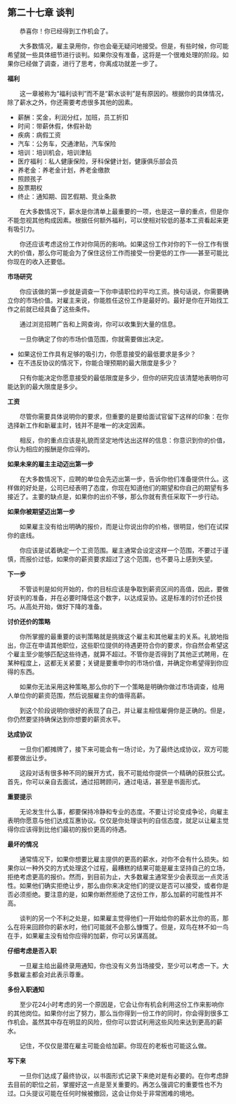 ## 第二十七章 谈判

&emsp;&emsp;恭喜你！你已经得到工作机会了。

&emsp;&emsp;大多数情况，雇主录用你，你也会毫无疑问地接受。但是，有些时候，你可能希望就一些具体细节进行谈判。如果你没有准备，这将是一个很难处理的阶段。如果你已经做了调查，进行了思考，你离成功就差一步了。

**福利**

&emsp;&emsp;这一章被称为“福利谈判”而不是“薪水谈判”是有原因的。根据你的具体情况，除了薪水之外，你还需要考虑很多其他的因素。

* 薪酬：奖金，利润分红，加班，员工折扣
* 时间：带薪休假，休假补助
* 疾病：病假工资
* 汽车：公务车，交通津贴，汽车保险
* 培训：培训机会，培训津贴
* 医疗福利：私人健康保险，牙科保健计划，健康俱乐部会员
* 养老金：养老金计划，养老金缴款
* 照顾孩子
* 股票期权
* 终止：通知期、园艺假期、竞业条款

&emsp;&emsp;在大多数情况下，薪水是你清单上最重要的一项，也是这一章的重点，但是你不能忽视其他构成因素。根据任何额外福利，可以使相对较低的基本工资看起来更有吸引力。

&emsp;&emsp;你还应该考虑这份工作对你简历的影响。如果这份工作对你的下一份工作有很大的价值，那么你可能会为了保住这份工作而接受一份更低的工作——甚至可能比你现在的收入还要低。

**市场研究**

&emsp;&emsp;你应该做的第一步就是调查一下你申请职位的平均工资。换句话说，你需要确立你的市场价值。对雇主来说，你能胜任这份工作是最好的。最好是你在开始找工作之前就已经具备了这些条件。

&emsp;&emsp;通过浏览招聘广告和上网查询，你可以收集到大量的信息。

&emsp;&emsp;一旦你确定了你的市场价值范围，你就需要做出决定。

* 如果这份工作具有足够的吸引力，你愿意接受的最低要求是多少？
* 在不违反协议的情况下，你能合理预期的最大限度是多少？

&emsp;&emsp;只有你能决定你愿意接受的最低限度是多少，但你的研究应该清楚地表明你可能达到的最大限度是多少。

**工资**

&emsp;&emsp;尽管你需要具体说明你的要求，但重要的是要给面试官留下这样的印象：在你选择新工作和新雇主时，钱并不是唯一的决定因素。

&emsp;&emsp;相反，你的重点应该是礼貌而坚定地传达出这样的信息：你意识到你的价值，你认为相应的报酬是你应得的。

**如果未来的雇主主动迈出第一步**

&emsp;&emsp;在大多数情况下，应聘的单位会先迈出第一步，告诉你他们准备提供什么。这样做的好处是，公司已经表明了态度，你现在知道他们的期望和你自己的期望有多接近了。主要的缺点是，如果你的出价不够，那么你就有责任采取下一步行动。

**如果你被期望迈出第一步**

&emsp;&emsp;如果雇主没有给出明确的报价，而是让你说出你的价格，很明显，他们在试探你的底线。

&emsp;&emsp;你应该是试着确定一个工资范围。雇主通常会设定这样一个范围，不要过于谨慎，而报价过低，如果你的薪资要求超过了这个范围，也不要马上感到失望。

**下一步**

&emsp;&emsp;不管谈判是如何开始的，你的目标应该是争取到薪资区间的高值，因此，要做好谈判的准备，并在必要时降低这个数字，以达成妥协。这是标准的讨价还价技巧。从高处开始，做好下降的准备。

**讨价还价的策略**

&emsp;&emsp;你所掌握的最重要的谈判策略就是挑拨这个雇主和其他雇主的关系。礼貌地指出，你正在申请其他职位，这些职位提供的待遇更符合你的要求，你自然会希望这个雇主至少能够匹配这些待遇，就算不超过。不管你是否得到了其他正式聘用，在某种程度上，这都无关紧要；关键是要重申你的市场价值，并确定你希望得到你应得的东西。

&emsp;&emsp;如果你无法采用这种策略,那么你的下一个策略是明确你做过市场调查，给用人单位你的薪资范围，然后说服雇主你的值得高薪。

&emsp;&emsp;到这个阶段说明你很好的表现了自己，并让雇主相信雇佣你是正确的。但是，你仍然要坚持确保达到你想要的薪资水平。

**达成协议**

&emsp;&emsp;一旦你们都摊牌了，接下来可能会有一场讨论，为了最终达成协议，双方可能都要做出让步。

&emsp;&emsp;这段对话有很多种不同的展开方式，我不可能给你提供一个精确的获胜公式。首先，你可以亲自去面试，通过招聘顾问，通过电话，甚至是书面形式。

**重要提示**

&emsp;&emsp;无论发生什么事，都要保持冷静和专业的态度。不要让讨论变成争论，向雇主表明你愿意与他们达成互惠协议。仅仅是你处理谈判的自信态度，就足以让雇主觉得你应该得到比他们最初的报价更高的待遇。

**最坏的情况**

&emsp;&emsp;通常情况下，如果你想要比雇主提供的更高的薪水，对你不会有什么损失。如果你以一种外交的方式处理这个过程，最糟糕的结果可能是雇主坚持自己的立场，拒绝考虑更高的报价。然而，到目前为止，大多数雇主通常至少会表现出一点灵活性。如果他们确实拒绝让步，那么由你来决定他们的提议是否可以接受，或者你是否必须拒绝。要注意的是，如果你断然拒绝了这份工作，那么加薪的可能性并不高。

&emsp;&emsp;谈判的另一个不利之处是，如果雇主觉得他们一开始给你的薪水比你的高，那么在将来回顾你的薪水时，他们可能就不会那么慷慨了。但是，双鸟在林不如一鸟在手，如果雇主没有给你应得的加薪，你可以另谋高就。

**仔细考虑是否入职**

&emsp;&emsp;一旦雇主给出最终录用通知，你也没有义务当场接受，至少可以考虑一下。大多数雇主都会对此表示尊重。

**多份入职通知**

&emsp;&emsp;至少花24小时考虑的另一个原因是，它会让你有机会利用这份工作来影响你的其他岗位。如果你付出了努力，那么当你得到一份工作的同时，你会得到很多工作机会。虽然其中存在明显的风险，但你可以尝试利用这些风险来达到更高的薪水。

&emsp;&emsp;记住，不仅仅是潜在雇主可能会给加薪。你现在的老板也可能这么做。

**写下来**

&emsp;&emsp;一旦你们达成了最终协议，以书面形式记录下来绝对是有必要的。在你考虑辞去目前的职位之前，掌握好这一点是至关重要的。再怎么强调它的重要性也不为过。口头提议可能在任何时候被撤回，这会让你处于非常困难的境地。



